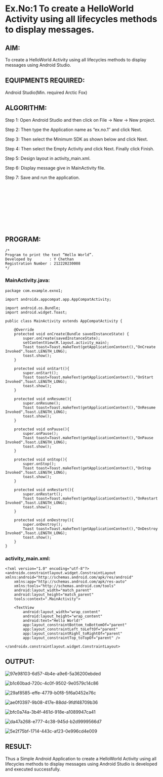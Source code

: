 # Ex.No:1 To create a HelloWorld Activity using all lifecycles methods to display messages.


## AIM:

To create a HelloWorld Activity using all lifecycles methods to display messages using Android Studio.

## EQUIPMENTS REQUIRED:

Android Studio(Min. required Arctic Fox)

## ALGORITHM:

Step 1: Open Android Studio and then click on File -> New -> New project.

Step 2: Then type the Application name as “ex.no.1″ and click Next. 

Step 3: Then select the Minimum SDK as shown below and click Next.

Step 4: Then select the Empty Activity and click Next. Finally click Finish.

Step 5: Design layout in activity_main.xml.

Step 6: Display message give in MainActivity file.

Step 7: Save and run the application.

<br><br><br><br><br><br><br><br>

## PROGRAM:
```
/*
Program to print the text “Hello World”.
Developed by        : Y Chethan
Registration Number : 212220230008
*/
```
### MainActivity.java:
```
package com.example.exno1;

import androidx.appcompat.app.AppCompatActivity;

import android.os.Bundle;
import android.widget.Toast;

public class MainActivity extends AppCompatActivity {

    @Override
    protected void onCreate(Bundle savedInstanceState) {
        super.onCreate(savedInstanceState);
        setContentView(R.layout.activity_main);
        Toast toast=Toast.makeText(getApplicationContext(),"OnCreate Invoked",Toast.LENGTH_LONG);
        toast.show();
    }

    protected void onStart(){
        super.onStart();
        Toast toast=Toast.makeText(getApplicationContext(),"OnStart Invoked",Toast.LENGTH_LONG);
        toast.show();
    }

    protected void onResume(){
        super.onResume();
        Toast toast=Toast.makeText(getApplicationContext(),"OnResume Invoked",Toast.LENGTH_LONG);
        toast.show();
    }

    protected void onPause(){
        super.onPause();
        Toast toast=Toast.makeText(getApplicationContext(),"OnPause Invoked",Toast.LENGTH_LONG);
        toast.show();
    }

    protected void onStop(){
        super.onStop();
        Toast toast=Toast.makeText(getApplicationContext(),"OnStop Invoked",Toast.LENGTH_LONG);
        toast.show();
    }

    protected void onRestart(){
        super.onRestart();
        Toast toast=Toast.makeText(getApplicationContext(),"OnRestart Invoked",Toast.LENGTH_LONG);
        toast.show();
    }

    protected void onDestroy(){
        super.onDestroy();
        Toast toast=Toast.makeText(getApplicationContext(),"OnDestroy Invoked",Toast.LENGTH_LONG);
        toast.show();
    }
}
```
### activity_main.xml:
```
<?xml version="1.0" encoding="utf-8"?>
<androidx.constraintlayout.widget.ConstraintLayout xmlns:android="http://schemas.android.com/apk/res/android"
    xmlns:app="http://schemas.android.com/apk/res-auto"
    xmlns:tools="http://schemas.android.com/tools"
    android:layout_width="match_parent"
    android:layout_height="match_parent"
    tools:context=".MainActivity">

    <TextView
        android:layout_width="wrap_content"
        android:layout_height="wrap_content"
        android:text="Hello World!"
        app:layout_constraintBottom_toBottomOf="parent"
        app:layout_constraintLeft_toLeftOf="parent"
        app:layout_constraintRight_toRightOf="parent"
        app:layout_constraintTop_toTopOf="parent" />

</androidx.constraintlayout.widget.ConstraintLayout>
```
## OUTPUT:
![97e98103-6d57-4b4e-a9e6-5a36200ebded](https://user-images.githubusercontent.com/75234991/162582238-7b7185c0-e593-477f-b3dd-52deafb2c79d.jpg)

![b1c60bad-720c-4c0f-9502-9e0579c14c86](https://user-images.githubusercontent.com/75234991/162582053-e2a74d4c-2d53-428c-8f11-56e0c57c99d6.jpg)

![29af8585-effe-4779-b0f8-5f6a0452e76c](https://user-images.githubusercontent.com/75234991/162582077-9e27b901-ce49-49c6-ba8d-d114ab9d5839.jpg)

![ae0f0397-9b08-417e-88dd-9fdf48709b36](https://user-images.githubusercontent.com/75234991/162582089-a196b7cc-d02f-4530-9169-6d5b6a93cf9d.jpg)

![bfc0a74a-3b4f-461d-918e-a1089947ca41](https://user-images.githubusercontent.com/75234991/162582093-641e42cd-8924-41bc-b1f1-9433ed60d483.jpg)

![da47a268-e777-4c38-945d-b2d9999566d7](https://user-images.githubusercontent.com/75234991/162582095-a7b11315-5586-4a41-bc82-2e01df4d769a.jpg)

![5e2f75bf-1714-443c-af23-0e996cd4e009](https://user-images.githubusercontent.com/75234991/162582101-418549e7-72a5-4fa8-9899-034f3bbb6147.jpg)

## RESULT:
Thus a Simple Android Application to create a HelloWorld Activity using all lifecycles methods to display messages using Android Studio is developed and executed successfully.
